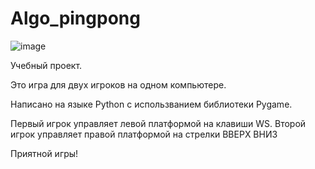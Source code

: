 # Algo_pingpong

![image](https://github.com/Marketologbp/Algo_pingpong/assets/146202338/9767196c-29ec-4bfa-9835-dfa77e408bb8)


Учебный проект. 

Это игра для двух игроков на одном компьютере.

Написано на языке Python с использванием библиотеки Pygame.

Первый игрок управляет левой платформой на клавиши WS. Второй игрок управляет правой платформой на стрелки ВВЕРХ ВНИЗ

Приятной игры!
